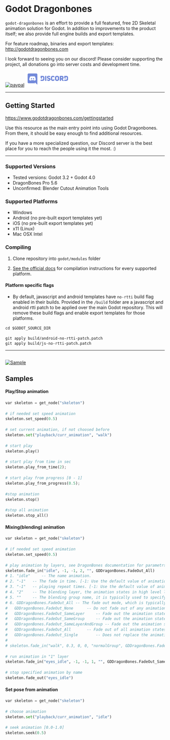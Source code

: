 # Godot Dragonbones

  `godot-dragonbones` is an effort to provide a full featured, free 2D Skeletal animation solution for Godot. In addition to improvements to the product itself; we also provide full engine builds and export templates.

  For feature roadmap, binaries and export templates: http://godotdragonbones.com

  I look forward to seeing you on our discord! Please consider supporting the project, all donations go into server costs and development time.

  [![paypal](https://www.paypalobjects.com/en_US/i/btn/btn_donateCC_LG.gif)](https://donatebot.io/checkout/615328856299274241?buyer=430539824479338497)
  <a href="https://discord.gg/bXMkFsg"><img src="discord.svg" height="48"></a>
___

## Getting Started
https://www.godotdragonbones.com/gettingstarted

Use this resource as the main entry point into using Godot Dragonbones. From there, it should be easy enough to find additional resources.

If you have a more specialized question, our Discord server is the best place for you to reach the people using it the most. :)
___
### Supported Versions
* Tested versions: Godot 3.2 + Godot 4.0
* DragonBones Pro 5.6
* Unconfirmed: Blender Cutout Animation Tools

### Supported Platforms
* Windows
* Android (no pre-built export templates yet)
* iOS (no pre-built export templates yet)
* x11 (Linux)
* Mac OSX Intel

### Compiling
1. Clone repository into `godot/modules` folder

2. [See the official docs](http://docs.godotengine.org/en/latest/development/compiling/)
for compilation instructions for every supported platform.

#### Platform specific flags
- By default, javascript and android templates have `no-rtti` build flag enabled in their builds. Provided in the `/build` folder are a javascript and android rtti patch to be applied over the main Godot repository. This will remove these build flags and enable export templates for those platforms.

```
cd $GODOT_SOURCE_DIR

git apply build/android-no-rtti-patch.patch
git apply build/js-no-rtti-patch.patch
```
___
##
[![Sample](./sample.gif)]()

## Samples

#### Play/Stop animation
```python
var skeleton = get_node("skeleton")

# if needed set speed animation
skeleton.set_speed(0.5)

# set current animation, if not choosed before
skeleton.set("playback/curr_animation", "walk")

# start play	
skeleton.play()

# start play from time in sec
skeleton.play_from_time(2);

# start play from progress [0 - 1]
skeleton.play_from_progress(0.5);

#stop animation
skeleton.stop()

#stop all animation
skeleton.stop_all()
```

#### Mixing(blending) animation
```python
var skeleton = get_node("skeleton")

# if needed set speed animation
skeleton.set_speed(0.5)

# play animation by layers, see DragonBones documentation for parametrs
skeleton.fade_in("idle", -1, -1, 2, "", GDDragonBones.FadeOut_All)
# 1. "idle" 	-- The name animation.
# 2. "-1" 	-- The fade in time. [-1: Use the default value of animation data, [0~N]: The fade in time (In seconds)] (Default: -1)
# 3. "-1" 	-- playing repeat times. [-1: Use the default value of animation data, 0: No end loop playing, [1~N]: Repeat N times] (Default: -1)
# 4. "2" 	-- The blending layer, the animation states in high level layer will get the blending weights with high priority, when the total blending weights are more than 1.0, there will be no more weights can be allocated to the other animation states. (Default: 0)
# 5. "" 	-- The blending group name, it is typically used to specify the substitution of multiple animation states blending. (Default: null)
# 6. GDDragonBones.FadeOut_All -- The fade out mode, which is typically used to specify alternate mode of multiple animation states blending. (Default: GDDragonBones.FadeOut_SameLayerAndGroup)
#	GDDragonBones.FadeOut_None 		-- Do not fade out of any animation states.
#	GDDragonBones.FadeOut_SameLayer 	-- Fade out the animation states of the same layer.
#	GDDragonBones.FadeOut_SameGroup 	-- Fade out the animation states of the same group.
#	GDDragonBones.FadeOut_SameLayerAndGroup -- Fade out the animation states of the same layer and group.
#	GDDragonBones.FadeOut_All 		-- Fade out of all animation states.	
#	GDDragonBones.FadeOut_Single  		-- Does not replace the animation state with the same name.
#
# skeleton.fade_in("walk", 0.3, 0, 0, "normalGroup", GDDragonBones.FadeOut_All)

# run animation in "1" layer
skeleton.fade_in("eyes_idle", -1, -1, 1, "", GDDragonBones.FadeOut_SameLayer)

# stop specified animation by name
skeleton.fade_out("eyes_idle")

```

#### Set pose from animation
```python
var skeleton = get_node("skeleton")

# choose animation
skeleton.set("playback/curr_animation", "idle")

# seek animation [0.0-1.0]
skeleton.seek(0.5)

```
